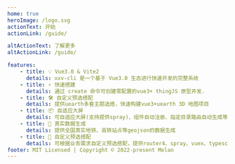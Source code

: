 ```yaml
---
home: true
heroImage: /logo.svg
actionText: 开始
actionLink: /guide/

altActionText: 了解更多
altActionLink: /guide/

features:
    - title: 💡 Vue3.0 & Vite2
      details: xxv-cli 是一个基于 Vue3.0 生态进行快速开发的完整系统
    - title: ⚡️ 快速搭建
      details: 通过 create 命令可创建零配置的vue3+ thingJS 原型开发.
    - title: 🛠️ 自定义预选搭配
      details: 提供uearth多套主题选搭，快速构建vue3+uearth 3D 地图项目
    - title: 📦 自适应大屏
      details: 可自适应大屏(支持提供spray)、组件自动注册、指定目录路由自动生成等.
    - title: 🔩 真实数据生成
      details: 提供全国真实地铁、高铁站点等geojson的数据生成
    - title: 🔑 自定义预选搭配
      details: 可根据业务需求自定义预选搭配，提供router4、spray、vuex、typescript等依赖
footer: MIT Licensed | Copyright © 2022-present Melan 
---
```

